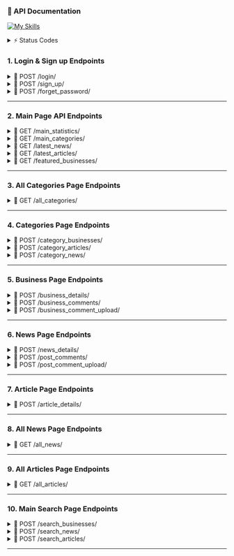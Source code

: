 ### 📖 API Documentation 

[![My Skills](https://skillicons.dev/icons?i=python,fastapi,docker)](https://skillicons.dev) 




<details>
<summary>⚡ Status Codes</summary> 

| Code | Meaning                  | Usage Example |
|------|--------------------------|---------------|
| 200  | **OK**                   | Successful GET, PUT, or POST request |
| 201  | **Created**              | Resource successfully created (e.g., after POST) |
| 202  | **Accepted**             | Request accepted for processing but not completed yet |
| 204  | **No Content**           | Request succeeded but no content to return (e.g., after DELETE) |
| 400  | **Bad Request**          | Invalid request payload or missing parameters |
| 401  | **Unauthorized**         | Missing or invalid authentication credentials |
| 403  | **Forbidden**            | Authenticated but not allowed to access the resource |
| 404  | **Not Found**            | Requested resource does not exist |
| 409  | **Conflict**             | Resource conflict (e.g., duplicate data) |
| 422  | **Unprocessable Entity** | Validation error in request data |
| 500  | **Internal Server Error**| Generic server-side error |
| 503  | **Service Unavailable**  | Server temporarily down or overloaded |
</details> 

### 1. Login & Sign up Endpoints 
<details>
<summary> 📌 POST /login/ </summary>

### Login Endpoint 
* User login page 

> Request body: 
```json
{
  "login": "fjuraev",
  "password": "Ewing0605"
}
```

> Response (200): 
```json
{
 "user_id": 233
 "user_name": "Firuz Juraev"
}
```
</details>




<details>
<summary> 📌 POST /sign_up/ </summary> 
  
### Sign up Endpoint   
* User sign up
  
> Request body: 
```json
{
  "name": "umidjon",
  "role_id": 0,
  "login": "umid",
  "password": "umid0210",
  "phone": "998933313348",
  "email": "user@example.com",
  "country": "Uzbekistan"
}
```

> Response (200): 
```json
{
 "message": "Successfully registered" 
}
```
</details>


<details>
<summary> 📌 POST /forget_password/ </summary> 

### Forget Password Endpoint  
* User forgot password

> Request body: 
```json
{
  ""
  "email": "example@gmail.com",
}
```

> Response (200): 
```json
{
 "message": "Email found & and sent" 
}
```
</details>

--- 


### 2. Main Page API Endpoints

<details>
<summary>📌 GET /main_statistics/</summary>
  
### Main Statistics Endpoint 
* Returns general statistics about the website: number of registered users, number of categories, number of registered businesses, etc. 

> Response (200): 
```json
{
  "n_users": 1250,
  "n_categories": 6,
  "n_businesses": 60,
  "n_articles": 20,
  "n_news": 45
}
```
</details>


<details>
<summary> 📌 GET /main_categories/ </summary>

### Categories Endpoint 
* Returns categories with some information: visa, restaurants, money transfers, etc. 

> Response (200): 
```json
{
  "1": {
    "name_en": "SIM card and phone",
    "name_uz": "Sim karta va telefon",
    "description_en": "Providing SIM cards, mobile phones, and top-up services for local and international use.",
    "description_uz": "Mahalliy va xalqaro foydalanish uchun SIM kartalar, mobil telefonlar va balans to‘ldirish xizmatlari",
    "icon": "<svg xmlns=\"http://www.w3.org/2000/svg\" height=\"24px\" viewBox=\"0 -960 960 960\" width=\"24px\" fill=\"#1f1f1f\"><path d=\"M280-200h80v-80h-80v80Zm0-160h80v-160h-80v160Zm160 160h80v-160h-80v160Zm0-240h80v-80h-80v80Zm160 240h80v-80h-80v80Zm0-160h80v-160h-80v160ZM240-80q-33 0-56.5-23.5T160-160v-480l240-240h320q33 0 56.5 23.5T800-800v640q0 33-23.5 56.5T720-80H240Zm0-80h480v-640H434L240-606v446Zm0 0h480-480Z\"/></svg>",
    "posts_count": 2,
    "businesses_count": 2
  },
}
```
</details>


<details>
<summary> 📌 GET /latest_news/ </summary>

### Latest News Endpoint 
* Returns the latest posted news 

> Response (200): 
```json
{
  "1": {  "news_id": 23
          "news_title_en": "The rules for getting E-7 have changed",
          "news_title_uz": "E-7 olish qoidalari o'zgardi",
          "news_image_link": "https:sffgsfggsgdsgssg",
       }
}
```
</details>


<details>
<summary> 📌 GET /latest_articles/ </summary>

### Latest Articles Endpoint 
* Returns the latest posted articles 

> Response (200): 
```json
{
  "1": {  "article_id": 24
          "article_title_en": "How to open a bank account in Korea",
          "article_title_uz": "Qanday qilib bank hisob raqam ochish",
          "article_image_link": "https:sffgsfggsgdsgssg",
       }
}
```
</details>


<details>
<summary> 📌 GET /featured_businesses/ </summary>

### Latest Businesses Endpoint 
* Returns the latest posted businesses 

> Response (200): 
```json
{
  "1": {  "name": "B",
          "short_info_en": "Professional immigration legal services for foreign nationals",
          "short_info_uz": "Chet ellik fuqarolar uchun professional immigratsiya-huquqiy xizmatlar",
          "logo_link": "https://globallawexperts.com/wp-content/uploads/2023/07/8004_OpenVisaKorea_firm_logo.jpg"
       }
}
```
</details>

--- 


### 3. All Categories Page Endpoints 

<details>
<summary> 📌 GET /all_categories/ </summary>

### Categories Endpoint 
* Returns all categories with some information: visa, restaurants, money transfers, etc. 

> Response (200): 
```json
{
  "1": {  "category_name_en": "SIM card and phone",
          "category_name_uz": "Sim karta va telefon",
          "description_en": "Providing SIM cards, mobile phones, and top-up services for local and international use.",
          "description_uz": "Mahalliy va xalqaro foydalanish uchun SIM kartalar, mobil telefonlar va balans to‘ldirish xizmatlari",
          "icon": "<svg xmlns=\"http://www.w3.org/2000/svg\" height=\"24px\" viewBox=\"0 -960 960 960\" width=\"24px\" fill=\"#1f1f1f\"><path d=\"M280-200h80v-80h-80v80Zm0-160h80v-160h-80v160Zm160 160h80v-160h-80v160Zm0-240h80v-80h-80v80Zm160 240h80v-80h-80v80Zm0-160h80v-160h-80v160ZM240-80q-33 0-56.5-23.5T160-160v-480l240-240h320q33 0 56.5 23.5T800-800v640q0 33-23.5 56.5T720-80H240Zm0-80h480v-640H434L240-606v446Zm0 0h480-480Z\"/></svg>",
          "businesses_count": 2,
          "post_count": 2
       }
}
```
</details>


--- 

### 4. Categories Page Endpoints 
<details>
<summary> 📌 POST /category_businesses/ </summary>

### Category Businesses Endpoint 
* Returns the list of registered businesses

> Request body: 
```json
{
  "category_id": 1 
}
```

> Response (200): 
```json
{
  "1": {  "business_id": 12
          "name": "How to open a bank account in Korea",
          "short_info_en": "Qanday qilib bank hisob raqam ochish",
          ""short_info_uz": "Qanday qilib bank hisob raqam ochish",
          "phone": "998933313348"
          "email": "example@gmail.com"
          "location": "101 Daehak-ro, Jongno-gu, Seoul"
          "logo_link": "https://ahfkjasfjafgkls"
       }
}
```
</details>



<details>
<summary> 📌 POST /category_articles/ </summary> 
  
### Category Articles Endpoint 
* Returns the list of articles related to the selected category 

> Request body: 
```json
{
  "category_id": 1 
}
```

> Response (200): 
```json
{
  "1": {  "article_id": 12
          "article_title_en": "Understanding Korean Health Insurance System",
          "article_title_uz": "Qanday qilib bank hisob raqam ochish",
          "article_image_link": "Qanday qilib bank hisob raqam ochish",
          "article_user": "Umidjon Juraqulov",
          "article_tags": {maqola, Sog'liq}
       }
}
```
</details>


<details>
<summary> 📌 POST /category_news/ </summary> 
  
### Category News Endpoint 
* Returns the list of news related to the selected category 

> Request body: 
```json
{
  "category_id": 1 
}
```

> Response (200): 
```json
{
  "1": {  "news_id": 12
          "news_title_en": "Understanding Korean Health Insurance System",
          "news_title_uz": "Qanday qilib bank hisob raqam ochish",
          "news_image_link": "Qanday qilib bank hisob raqam ochish",
          "news_user": "Umidjon Juraqulov",
          "news_tags": {maqola, Sog'liq} 
       }
}
```
</details>

--- 


### 5. Business Page Endpoints 
<details>
<summary> 📌 POST /business_details/ </summary>

### Businesses Details Endpoint 
* Returns business's details 

> Request body: 
```json
{
  "business_id": 1 
}
```

> Response (200): 
```json
{
   "business_id": 12
   "business_name": "Professional immigration legal services for foreign nationals",
   "business_short_info_en": "Professional immigration legal services for foreign nationals",
   "business_short_info_uz": "Chet ellik fuqarolar uchun professional immigratsiya-huquqiy xizmatlar",
   "business_phone": "998933313348"
   "business_email": "koreada-viza4@gmail.com"
   "business_location": "101 Daehak-ro, Jongno-gu, Seoul"
   "business_full_description_en": "Our firm provides comprehensive immigration legal services tailored to the unique needs of foreign nationals. We assist individuals, families, and businesses in navigating complex immigration laws with professionalism, precision, and care. From visa applications and permanent residency to work permits, citizenship, and legal representation, we ensure every step of the process is handled efficiently. With in-depth knowledge of immigration regulations and a client-focused approach, we are committed to protecting your rights and achieving the best possible outcome. Whether you are relocating for work, education, investment, or family reunification, our expert team offers personalized strategies and reliable guidance to make your transition seamless."
   "business_full_description_uz": "Biz jismoniy shaxslar, oilalar va biznes vakillariga murakkab immigratsiya qonunlarini yengib o‘tishda professional, aniq va g‘amxo‘rlik bilan yordam beramiz. Viza arizalaridan boshlab doimiy yashash huquqi, ish ruxsatnomalari, fuqarolik olish va huquqiy vakillikka qadar bo‘lgan barcha jarayonlarni samarali amalga oshirishni ta’minlaymiz. Immigratsiya qonunlari bo‘yicha chuqur bilim va mijozlarga yo‘naltirilgan yondashuv orqali biz sizning huquqlaringizni himoya qilish va eng yaxshi natijaga erishishga intilamiz. Ish, ta’lim, investitsiya yoki oila birlashuvi maqsadida ko‘chib o‘tayotgan bo‘lsangiz, bizning mutaxassislar jamoamiz sizning ehtiyojlaringizga moslashtirilgan strategiyalar va ishonchli yo‘l-yo‘riqlar bilan o‘tishingizni silliq va oson qiladi."
   "business_logo_link": "https://globallawexperts.com/wp-content/uploads/2023/07/8004_OpenVisaKorea_firm_logo.jpg"
   "business_background_image_link": "https://globallawexperts.com/wp-content/uploads/2023/07/8004_OpenVisaKorea_firm_logo.jpg"
   "business_services": ["visa xizmatlari", "trajima"] 
}
```
</details>



<details>
<summary> 📌 POST /business_comments/ </summary>

### Businesses Comments Endpoint 
* Returns business's comments  

> Request body: 
```json
{
  "business_id": 1 
}
```

> Response (200): 
```json
{
  "1": {  "comment_id": 12
          "comment_author_name": "Firuz Juraev",
          "comment_rating": 4.5, 
          "comment_date": "2025-08-12",
          "comment_content": "Norm company"
       }
}
```
</details>



<details>
<summary> 📌 POST /business_comment_upload/ </summary>

### Business Comment Upload Endpoint 
* Uploads a new comment for the business 

> Request body: 
```json
{
  "comment_upload_business_id": 1,
  "comment_upload_user_id": 23,
  "comment_upload_rating": 4,
  "comment_upload_content": "Telefonga javob bermas ekan" 
}
```

> Response (200): 
```json
{
   message: "Successfully uploaded!"
}
```
</details>

--- 


### 6. News Page Endpoints 
<details>
<summary> 📌 POST /news_details/ </summary>

### Businesses Details Endpoint 
* Returns business's details 

> Request body: 
```json
{
  "news_id": 1 
}
```

> Response (200): 
```json
{
   "news_id": 12, 
   "news_title_en": "Discovering Halal Kitchens in Korea",
   "news_title_uz": "Discovering Halal Kitchens in Korea",
   "news_context_en": "A guide to finding authentic halal restaurants and eateries for Muslim residents and travelers"
   "news_context_uz": "Musulmon rezidentlar va sayohatchilar uchun haqiqiy halal restoran va oshxonalarni topish bo‘yicha qo‘llanma."
   "news_aothor": "umidjon juraqulov"
   "news_date": "2025-05-09"
   "news_header_image_link": ""
   "news_views": 15
   "news_images: [image1, image2]
}
```
</details>


<details>
<summary> 📌 POST /post_comments/ </summary>

### Post  Details Endpoint 
* Returns business's details 

> Request body: 
```json
{
  "post_id": 1 
}
```

> Response (200): 
```json
{
  "1": {  "comment_id": 12
          "comment_author_name": "Firuz Juraev",
          "comment_rating": 4.5, 
          "comment_date": "2025-08-12",
          "comment_content": "Norm news"
       }
}
```
</details>


<details>
<summary> 📌 POST /post_comment_upload/ </summary>

### Post Comment Upload Endpoint 
* Uploads a new comment for the post  

> Request body: 
```json
{
  "comment_upload_business_id": 1,
  "comment_upload_user_id": 23,
  "comment_upload_rating": 4,
  "comment_upload_content": "Telefonga javob bermas ekan" 
}
```

> Response (200): 
```json
{
   message: "Successfully uploaded!"
}
```
</details>

--- 



### 7. Article Page Endpoints 
<details>
<summary> 📌 POST /article_details/ </summary>

### Article Details Endpoint 
* Returns article's details 

> Request body: 
```json
{
  "article_id": 1 
}
```

> Response (200): 
```json
{
   "article_id": 12, 
   "article_title_en": "How to open a bank account in Korea",
   "article_title_uz": "Qanday qilib bank hisob raqam ochish",
   "article_context_en": ""
   "article_context_uz": ""
   "article_aothor": ""
   "article_date": ""
   "article_header_image_link": ""
   "article_views": ""
   "article_images: [image1, image2]
}
```
</details>

--- 


### 8. All News Page Endpoints 

<details>
<summary> 📌 GET /all_news/ </summary>

### All News Endpoint 
* Returns all news with some information 

> Response (200): 
```json
{
  "1": {
          "news_id": 12
          "news_title_en": "Understanding Korean Health Insurance System",
          "news_title_uz": "Qanday qilib bank hisob raqam ochish",
          "news_image_link": "Qanday qilib bank hisob raqam ochish",
          "news_user": "Umidjon Juraqulov",
          "news_tags": {maqola, Sog'liq} 
       }
}
```
</details>


---  


### 9. All Articles Page Endpoints 

<details>
<summary> 📌 GET /all_articles/ </summary>

### All Articles Endpoint 
* Returns all articles with some information

> Response (200): 
```json
{
  "1": {  "article_id": 12
          "article_title_en": "Understanding Korean Health Insurance System",
          "article_title_uz": "Qanday qilib bank hisob raqam ochish",
          "article_image_link": "Qanday qilib bank hisob raqam ochish",
          "article_user": "Umidjon Juraqulov",
          "article_tags": {maqola, Sog'liq}
       }
}
```
</details>


--- 



### 10. Main Search Page Endpoints 

<details>
<summary> 📌 POST /search_businesses/ </summary>

> Request body: 
```json
{
  "search_text": "E-7 visa" 
}
```

### Search Businesses Endpoint 
* Returns all articles with some information

> Response (200): 
```json
{
  "1": {  "business_id": 12
          "business_name": "How to open a bank account in Korea",
          "business_short_info_en": "Qanday qilib bank hisob raqam ochish",
          "business_short_info_uz": "Qanday qilib bank hisob raqam ochish",
       }
}
```
</details>



<details>
<summary> 📌 POST /search_news/ </summary>

### Search News Endpoint 
* Returns all articles with some information

> Request body: 
```json
{
  "search_text": "E-7 visa" 
}
```

> Response (200): 
```json
{
  "1": { "news_id": 12
          "news_title_en": "Understanding Korean Health Insurance System",
          "news_title_uz": "Qanday qilib bank hisob raqam ochish",
          "news_image_link": "Qanday qilib bank hisob raqam ochish",
          "news_user": "Umidjon Juraqulov",
          "news_tags": {maqola, Sog'liq} 
       }
}
```
</details>



<details>
<summary> 📌 POST /search_articles/ </summary>

### Search Articles Endpoint 
* Returns all articles with some information

> Request body: 
```json
{
  "search_text": "E-7 visa" 
}
```

> Response (200): 
```json
{
  "1": {  "article_id": 12
          "article_title_en": "Understanding Korean Health Insurance System",
          "article_title_uz": "Qanday qilib bank hisob raqam ochish",
          "article_image_link": "Qanday qilib bank hisob raqam ochish",
          "article_user": "Umidjon Juraqulov",
          "article_tags": {maqola, Sog'liq}
       }
}
```
</details>

--- 
